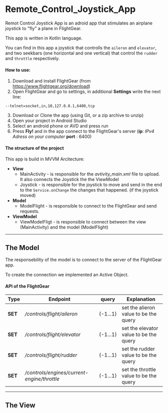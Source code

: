# Remote_Control_Joystick_App

Remot Control Joystick App is an adroid app that stimulates an airplane joystick to "fly" a plane in FlightGear.

This app is written in Kotlin language.

You can find in this app a joystick that controlls the `aileron` and `elevator`, and two seekbars (one horizontal and one vertical) that control the `rudder` and `throttle` respectively.

#### How to use:
1. Download and install FlightGear (from https://www.flightgear.org/download)
2. Open FlightGear and go to settings, in additional **Settings** write the next line:
```
--telnet=socket,in,10,127.0.0.1,6400,tcp
```
3. Download or Clone the app (using Git, or a zip archive to unzip)
4. Open your project in Android Studio
5. Select an android phone or AVD and press run 
6. Press **Fly!** and in the app connect to the FlightGear's server (**ip**: _IPv4 Adress on your computer_ **port** : 6400)

#### The structure of the project

This app is build in MVVM Arcitecture:

* **View**
  * MainActivity - is responsible for the _avtivity_main.xml_ file to upload. It also connects the Joystick the the ViewModel
  * Joystick - is responsible for the joystick to move and send in the end to the `Service.onChange` the changes that happened. (if the joystick moved)
* **Model** 
  * ModelFlight - is responsible to connect to the FlightGear and send requests.
* **ViewModel**
  * ViewModelFligt - is responsible to connect between the view (MainActivity) and the model (ModelFlight)
--------

## The Model

The responsebility of the model is to connect to the server of the FlightGear app.

To create the connection we implemented an Active Object.

#### API of the FlightGear
Type       | Endpoint                                    | query      | Explanation
----       | --------                                    | :---:      | --------------------
**SET**    | _/controls/flight/aileron_                  | (-1...1)   | set the alieron value to be the query
**SET**    | _/controls/flight/elevator_                 | (-1...1)   | set the elevator value to be the query
**SET**    | _/controls/flight/rudder_                   | (-1...1)   | set the rudder value to be the query
**SET**    | _/controls/engines/current-engine/throttle_ | (-1...1)   | set the throttle value to be the query 

-----

## The View

